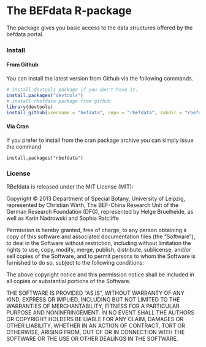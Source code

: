 The BEFdata R-package
=======================

The package gives you basic access to the data structures offered by the befdata portal.

### Install

#### From Github

You can install the latest version from Github via the following commands.

```r
# install devtools package if you don't have it.
install.packages("devtools")
# install rbefdata package from github
library(devtools)
install_github(username = "befdata", repo = "rbefdata", subdir = "rbefdata")
``` 

#### Via Cran 

If you prefer to install from the cran package archive you can simply issue the command 

```  
install.packages("rbefdata") 
``` 

### License  

RBefdata is released under the MIT License (MIT):

Copyright © 2013 Department of Special Botany, University of Leipzig, represented by Christian Wirth, The BEF-China Research Unit of the German Research Foundation (DFG), represented by Helge Bruelheide, as well as Karin Nadrowski and Sophia Ratcliffe

Permission is hereby granted, free of charge, to any person obtaining a copy of this software and associated documentation files (the “Software”), to deal in the Software without restriction, including without limitation the rights to use, copy, modify, merge, publish, distribute, sublicense, and/or sell copies of the Software, and to permit persons to whom the Software is furnished to do so, subject to the following conditions:

The above copyright notice and this permission notice shall be included in all copies or substantial portions of the Software.

THE SOFTWARE IS PROVIDED “AS IS”, WITHOUT WARRANTY OF ANY KIND, EXPRESS OR IMPLIED, INCLUDING BUT NOT LIMITED TO THE WARRANTIES OF MERCHANTABILITY, FITNESS FOR A PARTICULAR PURPOSE AND NONINFRINGEMENT. IN NO EVENT SHALL THE AUTHORS OR COPYRIGHT HOLDERS BE LIABLE FOR ANY CLAIM, DAMAGES OR OTHER LIABILITY, WHETHER IN AN ACTION OF CONTRACT, TORT OR OTHERWISE, ARISING FROM, OUT OF OR IN CONNECTION WITH THE SOFTWARE OR THE USE OR OTHER DEALINGS IN THE SOFTWARE.
